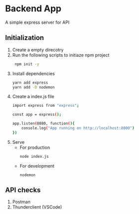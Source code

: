 # Backend App

A simple express server for API

## Initialization

1. Create a empty direcotry
2. Run the following scripts to initiaze npm project
   ```bash
    npm init -y
    ```
3. Install dependencies
    ```bash
    yarn add express
    yarn add -D nodemon
    ```
4. Create a index.js file 
    ```bash
    import express from "express";
    
    const app = express();

    app.listen(8080, function(){
        console.log("App running on http://localhost:8000")
    })
5. Serve
    - For production
        ```bash
        node index.js
        ```
    - For development
        ```
        nodemon
        ```
## API checks
1. Postman
2. Thunderclient (VSCode)

